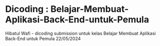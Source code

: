 # Dicoding : Belajar-Membuat-Aplikasi-Back-End-untuk-Pemula
Hibatul Wafi - dicoding submission untuk kelas Belajar Membuat Aplikasi Back-End untuk Pemula
22/05/2024
